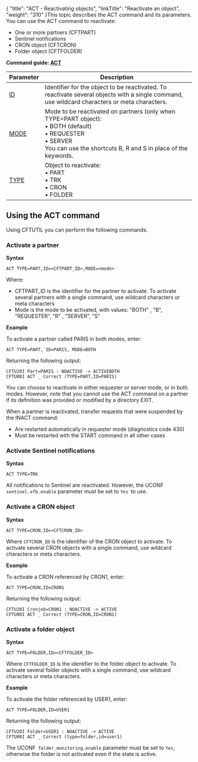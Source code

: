 {
    "title": "ACT  - Reactivating objects",
    "linkTitle": "Reactivate an object",
    "weight": "310"
}This topic describes the ACT command and its parameters. You can use
the ACT command to reactivate:

- One or more partners (CFTPART)
- Sentinel notifications
- CRON object (CFTCRON)
- Folder object (CFTFOLDER)

****Command guide: [ACT](../../../../c_intro_userinterfaces/command_summary#ACT)****


| Parameter | Description |
| --- | --- |
| [ID](../../../../c_intro_userinterfaces/command_summary/parameter_intro/id)  | Identifier for the object to be reactivated. To reactivate several objects with a single command, use wildcard characters or meta characters. |
| [MODE](../../../../c_intro_userinterfaces/command_summary/parameter_intro/mode) | Mode to be reactivated on partners (only when TYPE=PART object):<br/> • BOTH (default)<br/> • REQUESTER<br/> • SERVER<br/> You can use the shortcuts B, R and S in place of the keywords. |
| [TYPE](../../../../c_intro_userinterfaces/command_summary/parameter_intro/type)  | Object to reactivate:<br/> • PART<br/> • TRK<br/> • CRON<br/> • FOLDER |


Using the ACT command
---------------------

Using CFTUTIL you can perform the following commands.

### Activate a partner

****Syntax****

```
ACT TYPE=PART,ID=<CFTPART_ID>,MODE=<mode>
```

Where:

- CFTPART_ID is the identifier for the partner to activate. To activate several partners with a single command, use wildcard characters or meta characters
- Mode is the mode to be activated, with values: "BOTH" , "B", "REQUESTER", "R" , "SERVER", "S"

****Example****

To activate a partner called PARIS in both modes, enter:

```
ACT TYPE=PART, ID=PARIS, MODE=BOTH
```

Returning the following output:

```
CFTU20I Part=PARIS : NOACTIVE -> ACTIVEBOTH
CFTU00I ACT _ Correct (TYPE=PART,ID=PARIS)
```

You can choose to reactivate in either requester or server mode, or
in both modes. However, note that you cannot use the ACT command on a partner if its definition was
provided or modified by a directory EXIT.

When a partner is reactivated, transfer requests that were suspended
by the INACT command:

- Are restarted automatically
    in requester mode (diagnostics code 430)
- Must be restarted
    with the START command in all other cases

### Activate Sentinel notifications

****Syntax****

```
ACT TYPE=TRK
```

All notifications to Sentinel are reactivated. However, the UCONF` sentinel.xfb.enable` parameter must be set to `Yes `to use.

### Activate a CRON object

****Syntax****

```
ACT TYPE=CRON,ID=<CFTCRON_ID>
```

Where `CFTCRON_ID` is the identifier of the CRON object to activate. To activate several CRON objects with a single command, use wildcard characters or meta characters.

****Example****

To activate a CRON referenced by CRON1, enter:

```
ACT TYPE=CRON,ID=CRON1
```

Returning the following output:

```
CFTU20I Cronjob=CRON1 : NOACTIVE -> ACTIVE
CFTU00I ACT _ Correct (TYPE=CRON,ID=CRON1)
```

### Activate a folder object

****Syntax****

```
ACT TYPE=FOLDER,ID=<CFTFOLDER_ID>
```

Where `CFTFOLDER_ID` is the identifier to the folder object to activate. To activate several folder objects with a single command, use wildcard characters or meta characters.

****Example****

To activate the folder referenced by USER1, enter:

```
ACT TYPE=FOLDER,ID=USER1
```

Returning the following output:

```
CFTU20I Folder=USER1 : NOACTIVE -> ACTIVE
CFTU00I ACT _ Correct (type=folder,id=user1)
```

The UCONF` folder_monitoring.enable` parameter must be set to `Yes`, otherwise the folder is not activated even if the state is active.
